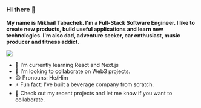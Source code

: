 ### Hi there 👋

**My name is Mikhail Tabachek. I'm a Full-Stack Software Engineer. I like to create new products, build useful applications and learn new technologies. I'm also dad, adventure seeker, car enthusiast, music producer and fitness addict.** 

![](https://imgur.com/e5IRjjE.png)

- 🌱 I’m currently learning React and Next.js
- 👯 I’m looking to collaborate on Web3 projects.
- 😄 Pronouns: He/Him 
- ⚡ Fun fact: I've built a beverage company from scratch.
- 🚀 Check out my recent projects and let me know if you want to collaborate.
